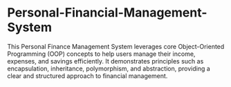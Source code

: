 # Personal-Financial-Management-System
This Personal Finance Management System leverages core Object-Oriented Programming (OOP) concepts to help users manage their income, expenses, and savings efficiently. It demonstrates principles such as encapsulation, inheritance, polymorphism, and abstraction, providing a clear and structured approach to financial management.

